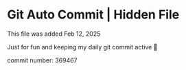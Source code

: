 # Git Auto Commit | Hidden File

This file was added Feb 12, 2025

Just for fun and keeping my daily git commit active 🤪

commit number: 369467
